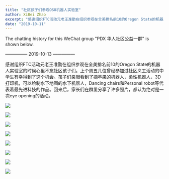 ```yaml
---
title: "社区孩子们参观OSU机器人实验室"
author: XiBei Zhao
excerpt: "感谢组织FTC活动元老王准勤在组织参观在全美排名前10的Oregon State的机器人实验室的时候心里不忘社区孩子们。上个周五几位曾经参加过社区义工活动的中学生有幸得到了这个机会。孩子们亲眼看到了摘苹果的机器人，柔性机器人，3D打印机，可以绘制水下地图的水下机器人，Dancing chairs和Personal robot等代表着最先进科技的作品。"
date: "2019-10-11"
---
```


The chatting history for this WeChat group "PDX 华人社区公益一群" is shown below.

—————  2019-10-13  —————

感谢组织FTC活动元老王准勤在组织参观在全美排名前10的Oregon State的机器人实验室的时候心里不忘社区孩子们。上个周五几位曾经参加过社区义工活动的中学生有幸得到了这个机会。孩子们亲眼看到了摘苹果的机器人，柔性机器人，3D打印机，可以绘制水下地图的水下机器人，Dancing chairs和Personal robot等代表着最先进科技的作品。回来后，家长们在群里分享了许多照片，都认为绝对是一次eye opening的活动。

![](https://res.cloudinary.com/dhngj18do/image/upload/f_auto,q_auto/v1/images/3dd03cf0a6616a98081d39eeea855932)

![](https://res.cloudinary.com/dhngj18do/image/upload/f_auto,q_auto/v1/images/087fe16e5c1145118248287f4b0bd290)

![](https://res.cloudinary.com/dhngj18do/image/upload/f_auto,q_auto/v1/images/48b1d6952b6aad34f162b793621ed39c)

![](https://res.cloudinary.com/dhngj18do/image/upload/f_auto,q_auto/v1/images/a7dc101dd84036c102d1a3108c5eb27d)

![](https://res.cloudinary.com/dhngj18do/image/upload/f_auto,q_auto/v1/images/d887b1550927264674d4dfc01958e04f)

![](https://res.cloudinary.com/dhngj18do/image/upload/f_auto,q_auto/v1/images/dfee2698536ab4046f7fdafae377b10f)

![](https://res.cloudinary.com/dhngj18do/image/upload/f_auto,q_auto/v1/images/074618821f776c152f05ab5be586970f)

![](https://res.cloudinary.com/dhngj18do/image/upload/f_auto,q_auto/v1/images/cd0f680e6401fe3e6e4432a7bfc98a40)
